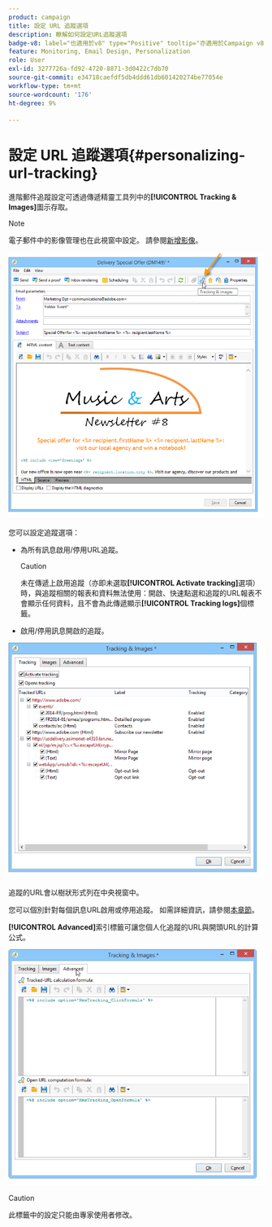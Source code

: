 ```yaml
---
product: campaign
title: 設定 URL 追蹤選項
description: 瞭解如何設定URL追蹤選項
badge-v8: label="也適用於v8" type="Positive" tooltip="亦適用於Campaign v8"
feature: Monitoring, Email Design, Personalization
role: User
exl-id: 3277726a-fd92-4720-8871-3d0422c7db70
source-git-commit: e34718caefdf5db4ddd61db601420274be77054e
workflow-type: tm+mt
source-wordcount: '176'
ht-degree: 9%

---
```


# 設定 URL 追蹤選項{#personalizing-url-tracking}

進階郵件追蹤設定可透過傳遞精靈工具列中的&#x200B;**[!UICONTROL Tracking & Images]**&#x200B;圖示存取。

>[!NOTE]
>
>電子郵件中的影像管理也在此視窗中設定。 請參閱[新增影像](defining-the-email-content.md#adding-images)。

![](assets/s_ncs_user_email_del_tracking_ico.png)

您可以設定追蹤選項：

* 為所有訊息啟用/停用URL追蹤。

  >[!CAUTION]
  >
  >未在傳遞上啟用追蹤（亦即未選取&#x200B;**[!UICONTROL Activate tracking]**&#x200B;選項）時，與追蹤相關的報表和資料無法使用：開啟、快速點選和追蹤的URL報表不會顯示任何資料，且不會為此傳遞顯示&#x200B;**[!UICONTROL Tracking logs]**&#x200B;個標籤。

* 啟用/停用訊息開啟的追蹤。

![](assets/s_ncs_user_email_del_tracking_param.png)

追蹤的URL會以樹狀形式列在中央視窗中。

您可以個別針對每個訊息URL啟用或停用追蹤。 如需詳細資訊，請參閱[本章節](how-to-configure-tracked-links.md)。

**[!UICONTROL Advanced]**&#x200B;索引標籤可讓您個人化追蹤的URL與開頭URL的計算公式。

![](assets/s_ncs_user_email_del_tracking_param_adv.png)

>[!CAUTION]
>
>此標籤中的設定只能由專家使用者修改。
